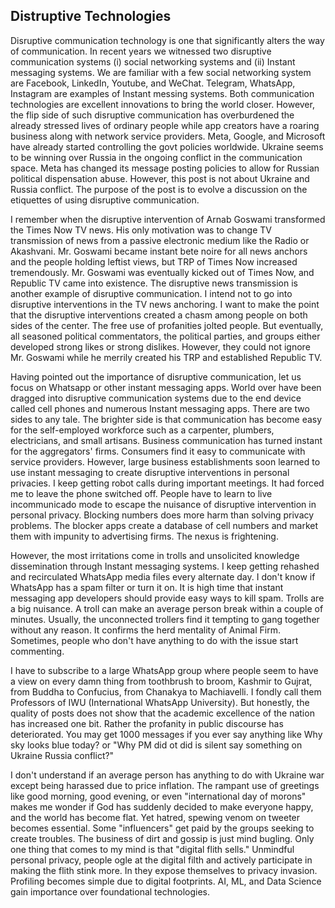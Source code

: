 ## Distruptive Technologies

Disruptive communication technology is one that significantly alters the way of communication. In recent years we witnessed two 
disruptive communication systems (i) social networking systems and (ii) Instant messaging systems. We are familiar with a few social 
networking system are Facebook, LinkedIn, Youtube, and WeChat. Telegram, WhatsApp, Instagram are examples of Instant messing 
systems. Both communication technologies are excellent innovations to bring the world closer. However, the flip side of such 
disruptive communication has overburdened the already stressed lives of ordinary people while app creators have a roaring business 
along with network service providers. Meta, Google, and Microsoft have already started controlling the govt policies worldwide. 
Ukraine seems to be winning over Russia in the ongoing conflict in the communication space. Meta has changed its message posting 
policies to allow for Russian political dispensation abuse. However, this post is not about Ukraine and Russia conflict. The purpose 
of the post is to evolve a discussion on the etiquettes of using disruptive communication.

I remember when the disruptive intervention of Arnab Goswami transformed the Times Now TV news. His only motivation was to change TV 
transmission of news from a passive electronic medium like the Radio or Akashvani. Mr. Goswami became instant bete noire for all 
news anchors and the people holding leftist views, but TRP of Times Now increased tremendously. Mr. Goswami was eventually kicked 
out of Times Now, and Republic TV came into existence. The disruptive news transmission is another example of disruptive 
communication. I intend not to go into disruptive interventions in the TV news anchoring. I want to make the point that the 
disruptive interventions created a chasm among people on both sides of the center. The free use of profanities jolted people. But 
eventually, all seasoned political commentators, the political parties, and groups either developed strong likes or strong dislikes. 
However, they could not ignore Mr. Goswami while he merrily created his TRP and established Republic TV.

Having pointed out the importance of disruptive communication, let us focus on Whatsapp or other instant messaging apps. World over 
have been dragged into disruptive communication systems due to the end device called cell phones and numerous Instant messaging 
apps. There are two sides to any tale. The brighter side is that communication has become easy for the self-employed workforce such 
as a carpenter, plumbers, electricians, and small artisans. Business communication has turned instant for the aggregators' firms. 
Consumers find it easy to communicate with service providers. However, large business establishments soon learned to use instant 
messaging to create disruptive interventions in personal privacies. I keep getting robot calls during important meetings. It had 
forced me to leave the phone switched off. People have to learn to live incommunicado mode to escape the nuisance of disruptive 
intervention in personal privacy. Blocking numbers does more harm than solving privacy problems. The blocker apps create a database 
of cell numbers and market them with impunity to advertising firms. The nexus is frightening.

However, the most irritations come in trolls and unsolicited knowledge dissemination through Instant messaging systems. I keep 
getting rehashed and recirculated WhatsApp media files every alternate day. I don't know if WhatsApp has a spam filter or turn it 
on. It is high time that instant messaging app developers should provide easy ways to kill spam. Trolls are a big nuisance. A troll 
can make an average person break within a couple of minutes. Usually, the unconnected trollers find it tempting to gang together 
without any reason. It confirms the herd mentality of Animal Firm. Sometimes, people who don't have anything to do with the issue 
start commenting.

I have to subscribe to a large WhatsApp group where people seem to have a view on every damn thing from toothbrush to broom, Kashmir 
to Gujrat, from Buddha to Confucius, from Chanakya to Machiavelli. I fondly call them Professors of IWU (International WhatsApp 
University). But honestly, the quality of posts does not show that the academic excellence of the nation has increased one bit. 
Rather the profanity in public discourse has deteriorated. You may get 1000 messages if you ever say anything like Why sky looks 
blue today? or "Why PM did ot did is silent say something on Ukraine Russia conflict?"

I don't understand if an average person has anything to do with Ukraine war except being harassed due to price inflation. The 
rampant use of greetings like good morning, good evening, or even "international day of morons" makes me wonder if God has suddenly 
decided to make everyone happy, and the world has become flat. Yet hatred, spewing venom on tweeter becomes essential. Some 
"influencers" get paid by the groups seeking to create troubles. The business of dirt and gossip is just mind bugling. Only one 
thing that comes to my mind is that "digital flith sells." Unmindful personal privacy, people ogle at the digital filth and actively 
participate in making the flith stink more. In they expose themselves to privacy invasion. Profiling becomes simple due to digital 
footprints. AI, ML, and Data Science gain importance over foundational technologies.
